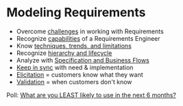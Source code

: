 # Modeling Requirements

- Overcome [challenges](modeling-needs-challenges.md) in working with Requirements
- Recognize [capabilities](modeling-needed-capabilities.md) of a Requirements Engineer
- Know [techniques, trends, and limitations](modeling-needs-techniques.md)
- Recognize [hierarchy and lifecycle](modeling-needs-lifecycle.md)
- Analyze with [Specification and Business Flows](modeling-specification.md)
- [Keep in sync](modeling-needs-syncreality.md) with need & implementation
- [Elicitation](modeling-needs-elicitation.md) = customers know what they want
- [Validation](modeling-needs-validation.md) = when customers don't know

Poll: [What are you LEAST likely to use in the next 6 months?](https://forms.office.com/Pages/ResponsePage.aspx?id=DQSIkWdsW0yxEjajBLZtrQAAAAAAAAAAAANAAY-7brxUNjNWWTIwRUEzVUpaVkkyTlo5NUE1SEdKMi4u)
